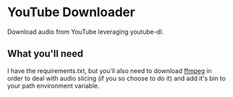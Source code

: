 # YouTube Downloader
Download audio from YouTube leveraging youtube-dl. 


## What you'll need
I have the requirements.txt, but you'll also need to download [ffmpeg](https://ffmpeg.org/) in order to deal with audio slicing (if you so choose to do it) and add it's bin to your path environment variable.
